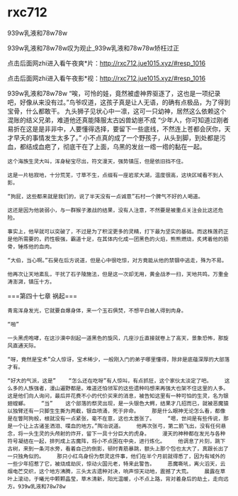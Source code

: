 # rxc712
939w乳液和78w78w

939w乳液和78w78w叹为观止_939w乳液和78w78w矫枉过正

点击后面网zhi进入看午夜爽*片：http://rxc712.jue1015.xyz/#resp_1016

点击后面网zhi进入看午夜影*视：http://rxc712.jue1015.xyz/#resp_1016

939w乳液和78w78w    “唉，可怜的娃，竟然被虚神界驱逐了，这也是一项纪录吧，好像从来没有过。”鸟爷叹道，这孩子真是让人无语，的确有点极品，为了得到宝骨，什么都敢干。    九头狮子见状心中一凛，这可一只幼神，居然这么依赖这个混账的结义兄弟，难道他还真能降服太古凶兽幼崽不成    “少年人，你可知道过刚者易折在这是是非非中，人要懂得选择，要留下一些底线，不然连上苍都会厌你，天才早夭的事情发生太多了。”    小不点真的成了一个野孩子，从头到脚，到处都是污血，都结成血疤了，彻底干在了上面，乌黑的发丝一绺一绺的黏在一起。

    这个海族生灵大叫，浑身秘宝尽出，符文漫天，强势镇压，但是依旧挡不住。

    这是一片枯寂地，十分荒芜，寸草不生，点缀有一座岩浆大湖，温度很高，这块区域看不到人影。

    “狗屁，这些都来就是我们的，说了半天没有一点诚意”石村一个脾气不好的人喝道。

    这还是因为他装弱小，与一群猴子激战的结果，没有人注意，不然要是被重点关注会比这还危险。

    事实上，他早就可以突破了，不过是为了积淀更多的灵精，打下最为坚实的基础。而这株莲药正是他所需要的，药性极强，霸道十足，在其体内化成一团黑色的火焰，熊熊燃烧，炙烤着他的筋骨，锤炼他的血肉。

    “大伯，当心啊。”石昊在后方说道，但是心中很吃惊，对方竟能从他的禁锢中逃走，殊为不易。

    他再次让天地紊乱，干扰了石子陵施法，但是这一次却无用，黄金战矛一扫，天地共鸣，万重金涛澎湃，镇压十方。

===第四十七章 祸起===

    青鸾浑身发光，它就要自爆身体，来一个玉石俱焚，不想平白被人得到肉身。

    “啪”

    一头黑虎咆哮，在这沙漠中刮起一道黑色的旋风，几座沙丘直接就卷上了高天，景象恐怖，那旋风直通天际。

    “呀，竟然是宝术”众人惊讶，宝术稀少，一般刚入门的弟子哪里懂得，除非是底蕴深厚的大部落才有。

    “好大的气派，这是”    “怎么还在吃呀”有人惊叫，有点抓狂，这个家伙太淡定了吧。    这么多的人族强者，漫山遍野都是。难道还怕领军的这些遗种吗想来再强大也架不住这里的人多。    这是他们向人询问，最后并花费不小的代价买来的消息，被告知这里有一种可怕的生灵，名为银翅螳螂。    “当”    这个部落的祭灵出现，是一头银色大鳄，结果才几招而已，就被恶魔猿以独臂还有一只脚生生撕为两截，银血喷涌，死于非命。    那是什么眼神无论怎么看，都像是在瞥阿狗般，根就没有一点紧张，毫不在意，这也太嚣张了。    “嗯，世间是有些传说，那是一个让上古诸圣洒泪、喋血的地方。”陶冶说道。    他再次张弓，第二箭飞出，没有任何悬念，将一头生灵的头颅射的炸开，留下一具十分巨大的虎身。    漫天的神种都在发光与各种符号凝结在一起，排列成上古魔阵，将小不点困在中央，进行炼化。    他调息了片刻，跳下古树，来到一条河水旁，看着自己的倒影，顿时青筋暴跳，额头上那个包也太大了，真跟长出了一只独角似的。    那只小红鸟身份为祭灵这件事，他们在半个月前就得悉了，因为有域外的一些少年招惹了它，被烧成劫灰，惊动火国元老，特来此警告。    恶魔嘶吼，离火滔天，云烟电芒交织，这个地方沸腾，三头太古遗种对决，响声惊天动地，震撼了大荒。    晨露在草叶上滚动，于曦光中颗颗晶莹，草木清新，阳光温暖，小不点上路，背对着身后的劫土，走向远方。939w乳液和78w78w
